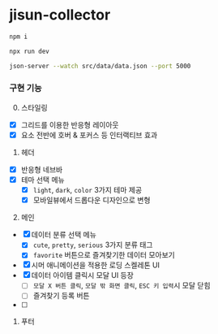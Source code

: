 # jisun-collector

```bash
npm i

npx run dev

json-server --watch src/data/data.json --port 5000
```

### 구현 기능

0. 스타일링

- [x] 그리드를 이용한 반응형 레이아웃
- [x] 요소 전반에 호버 & 포커스 등 인터랙티브 효과

1. 헤더

- [x] 반응형 네브바
- [x] 테마 선택 메뉴
  - [x] `light`, `dark`, `color` 3가지 테마 제공
  - [x] 모바일뷰에서 드롭다운 디자인으로 변형

2. 메인

- [x] 데이터 분류 선택 메뉴
  - [x] `cute`, `pretty`, `serious` 3가지 분류 태그
  - [x] `favorite` 버튼으로 즐겨찾기한 데이터 모아보기
- [x] 시머 애니메이션을 적용한 로딩 스켈레톤 UI
- [x] 데이터 아이템 클릭시 모달 UI 등장
  - [ ] `모달 X 버튼 클릭`, `모달 밖 화면 클릭`, `ESC 키 입력`시 모달 닫힘
  - [ ] 즐겨찾기 등록 버튼
- [ ]

1. 푸터
